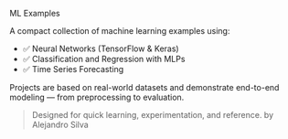 ML Examples

A compact collection of machine learning examples using:

- ✅ Neural Networks (TensorFlow & Keras)
- ✅ Classification and Regression with MLPs
- ✅ Time Series Forecasting

Projects are based on real-world datasets and demonstrate end-to-end modeling — from preprocessing to evaluation.

> Designed for quick learning, experimentation, and reference.
> by Alejandro Silva
